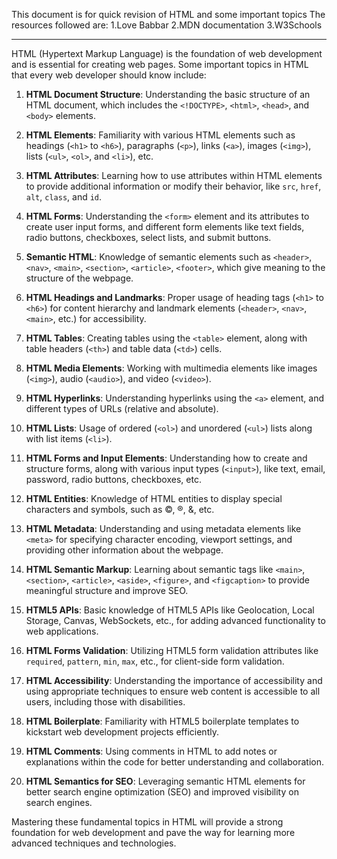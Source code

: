 This document is for quick revision of HTML and some important topics
The resources followed are:
                      1.Love Babbar
                      2.MDN documentation
                      3.W3Schools
***********************************************************************************************************************
HTML (Hypertext Markup Language) is the foundation of web development and is essential for creating web pages. Some important topics in HTML that every web developer should know include:

1. **HTML Document Structure**: Understanding the basic structure of an HTML document, which includes the `<!DOCTYPE>`, `<html>`, `<head>`, and `<body>` elements.

2. **HTML Elements**: Familiarity with various HTML elements such as headings (`<h1>` to `<h6>`), paragraphs (`<p>`), links (`<a>`), images (`<img>`), lists (`<ul>`, `<ol>`, and `<li>`), etc.

3. **HTML Attributes**: Learning how to use attributes within HTML elements to provide additional information or modify their behavior, like `src`, `href`, `alt`, `class`, and `id`.

4. **HTML Forms**: Understanding the `<form>` element and its attributes to create user input forms, and different form elements like text fields, radio buttons, checkboxes, select lists, and submit buttons.

5. **Semantic HTML**: Knowledge of semantic elements such as `<header>`, `<nav>`, `<main>`, `<section>`, `<article>`, `<footer>`, which give meaning to the structure of the webpage.

6. **HTML Headings and Landmarks**: Proper usage of heading tags (`<h1>` to `<h6>`) for content hierarchy and landmark elements (`<header>`, `<nav>`, `<main>`, etc.) for accessibility.

7. **HTML Tables**: Creating tables using the `<table>` element, along with table headers (`<th>`) and table data (`<td>`) cells.

8. **HTML Media Elements**: Working with multimedia elements like images (`<img>`), audio (`<audio>`), and video (`<video>`).

9. **HTML Hyperlinks**: Understanding hyperlinks using the `<a>` element, and different types of URLs (relative and absolute).

10. **HTML Lists**: Usage of ordered (`<ol>`) and unordered (`<ul>`) lists along with list items (`<li>`).

11. **HTML Forms and Input Elements**: Understanding how to create and structure forms, along with various input types (`<input>`), like text, email, password, radio buttons, checkboxes, etc.

12. **HTML Entities**: Knowledge of HTML entities to display special characters and symbols, such as ©, ®, &, etc.

13. **HTML Metadata**: Understanding and using metadata elements like `<meta>` for specifying character encoding, viewport settings, and providing other information about the webpage.

14. **HTML Semantic Markup**: Learning about semantic tags like `<main>`, `<section>`, `<article>`, `<aside>`, `<figure>`, and `<figcaption>` to provide meaningful structure and improve SEO.

15. **HTML5 APIs**: Basic knowledge of HTML5 APIs like Geolocation, Local Storage, Canvas, WebSockets, etc., for adding advanced functionality to web applications.

16. **HTML Forms Validation**: Utilizing HTML5 form validation attributes like `required`, `pattern`, `min`, `max`, etc., for client-side form validation.

17. **HTML Accessibility**: Understanding the importance of accessibility and using appropriate techniques to ensure web content is accessible to all users, including those with disabilities.

18. **HTML Boilerplate**: Familiarity with HTML5 boilerplate templates to kickstart web development projects efficiently.

19. **HTML Comments**: Using comments in HTML to add notes or explanations within the code for better understanding and collaboration.

20. **HTML Semantics for SEO**: Leveraging semantic HTML elements for better search engine optimization (SEO) and improved visibility on search engines.

Mastering these fundamental topics in HTML will provide a strong foundation for web development and pave the way for learning more advanced techniques and technologies.
